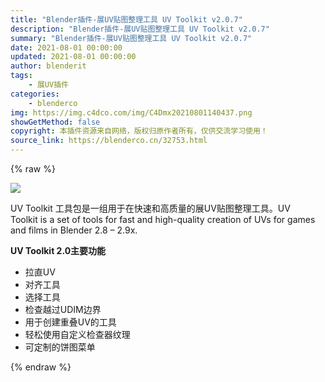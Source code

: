 ```yaml
---
title: "Blender插件-展UV贴图整理工具 UV Toolkit v2.0.7"
description: "Blender插件-展UV贴图整理工具 UV Toolkit v2.0.7"
summary: "Blender插件-展UV贴图整理工具 UV Toolkit v2.0.7"
date: 2021-08-01 00:00:00
updated: 2021-08-01 00:00:00
author: blenderit
tags: 
    - 展UV插件
categories:
    - blenderco
img: https://img.c4dco.com/img/C4Dmx20210801140437.png
showGetMethod: false
copyright: 本插件资源来自网络，版权归原作者所有，仅供交流学习使用！
source_link: https://blenderco.cn/32753.html
---
```


{% raw %}
<p><img class="aligncenter" src="https://img.c4dco.com/img/C4Dmx20210801140437.png"></p><p>UV Toolkit 工具包是一组用于在快速和高质量的展UV贴图整理工具。UV Toolkit is a set of tools for fast and high-quality creation of UVs for games and films in Blender 2.8 – 2.9x.</p><p><strong>UV Toolkit 2.0主要功能</strong></p><ul>
<li>拉直UV</li>
<li><span lang="en-US">对齐工具</span></li>
<li><span lang="en-US">选择工具</span></li>
<li>检查越过UDIM边界</li>
<li>用于创建重叠UV的工具</li>
<li>轻松使用自定义检查器纹理</li>
<li>可定制的饼图菜单</li>
</ul>
<div style="display: none">blenderco</div>
{% endraw %}